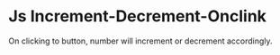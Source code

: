 # Js Increment-Decrement-Onclink
On clicking to button, number will increment or decrement accordingly.
